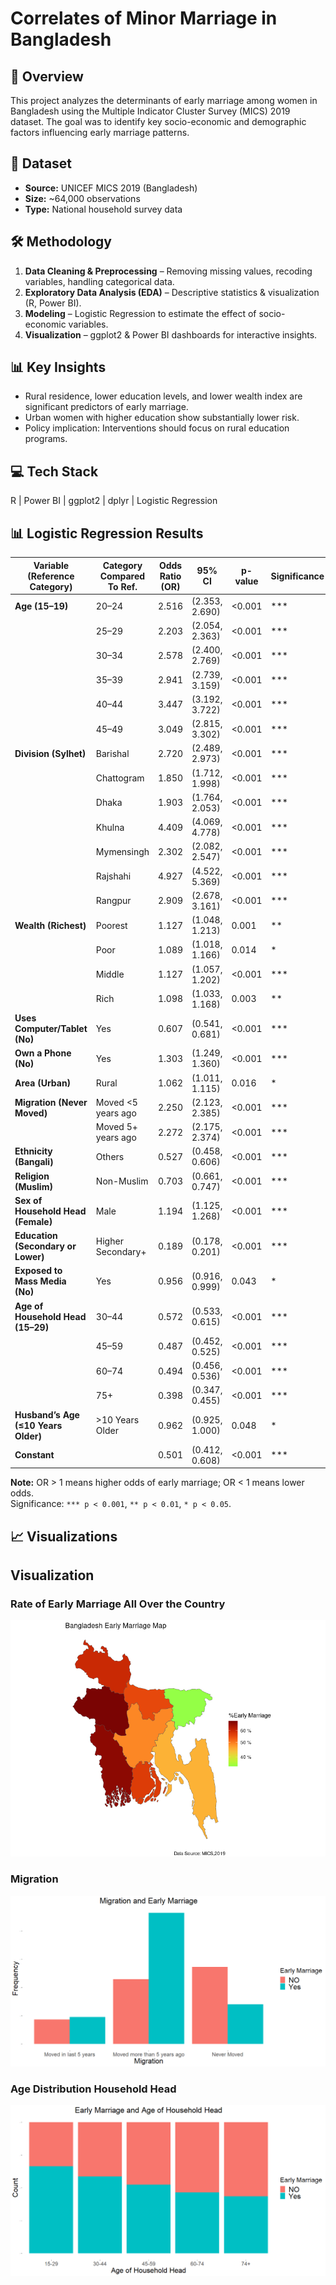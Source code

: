 # Correlates of Minor Marriage in Bangladesh

## 📌 Overview
This project analyzes the determinants of early marriage among women in Bangladesh using the Multiple Indicator Cluster Survey (MICS) 2019 dataset. The goal was to identify key socio-economic and demographic factors influencing early marriage patterns.

## 📂 Dataset
- **Source:** UNICEF MICS 2019 (Bangladesh)
- **Size:** ~64,000 observations
- **Type:** National household survey data

## 🛠 Methodology
1. **Data Cleaning & Preprocessing** – Removing missing values, recoding variables, handling categorical data.
2. **Exploratory Data Analysis (EDA)** – Descriptive statistics & visualization (R, Power BI).
3. **Modeling** – Logistic Regression to estimate the effect of socio-economic variables.
4. **Visualization** – ggplot2 & Power BI dashboards for interactive insights.

## 📊 Key Insights
- Rural residence, lower education levels, and lower wealth index are significant predictors of early marriage.
- Urban women with higher education show substantially lower risk.
- Policy implication: Interventions should focus on rural education programs.

## 💻 Tech Stack
R | Power BI | ggplot2 | dplyr | Logistic Regression

## 📊 Logistic Regression Results

| Variable (Reference Category)                     | Category Compared To Ref. | Odds Ratio (OR) | 95% CI              | p-value | Significance |
| -------------------------------------------------- | -------------------------- | --------------- | ------------------- | ------- | ------------ |
| **Age (15–19)**                                    | 20–24                      | 2.516           | (2.353, 2.690)      | <0.001  | ***          |
|                                                    | 25–29                      | 2.203           | (2.054, 2.363)      | <0.001  | ***          |
|                                                    | 30–34                      | 2.578           | (2.400, 2.769)      | <0.001  | ***          |
|                                                    | 35–39                      | 2.941           | (2.739, 3.159)      | <0.001  | ***          |
|                                                    | 40–44                      | 3.447           | (3.192, 3.722)      | <0.001  | ***          |
|                                                    | 45–49                      | 3.049           | (2.815, 3.302)      | <0.001  | ***          |
| **Division (Sylhet)**                              | Barishal                   | 2.720           | (2.489, 2.973)      | <0.001  | ***          |
|                                                    | Chattogram                 | 1.850           | (1.712, 1.998)      | <0.001  | ***          |
|                                                    | Dhaka                      | 1.903           | (1.764, 2.053)      | <0.001  | ***          |
|                                                    | Khulna                     | 4.409           | (4.069, 4.778)      | <0.001  | ***          |
|                                                    | Mymensingh                  | 2.302           | (2.082, 2.547)      | <0.001  | ***          |
|                                                    | Rajshahi                   | 4.927           | (4.522, 5.369)      | <0.001  | ***          |
|                                                    | Rangpur                    | 2.909           | (2.678, 3.161)      | <0.001  | ***          |
| **Wealth (Richest)**                               | Poorest                    | 1.127           | (1.048, 1.213)      | 0.001   | **           |
|                                                    | Poor                       | 1.089           | (1.018, 1.166)      | 0.014   | *            |
|                                                    | Middle                     | 1.127           | (1.057, 1.202)      | <0.001  | ***          |
|                                                    | Rich                       | 1.098           | (1.033, 1.168)      | 0.003   | **           |
| **Uses Computer/Tablet (No)**                      | Yes                        | 0.607           | (0.541, 0.681)      | <0.001  | ***          |
| **Own a Phone (No)**                               | Yes                        | 1.303           | (1.249, 1.360)      | <0.001  | ***          |
| **Area (Urban)**                                   | Rural                      | 1.062           | (1.011, 1.115)      | 0.016   | *            |
| **Migration (Never Moved)**                        | Moved <5 years ago         | 2.250           | (2.123, 2.385)      | <0.001  | ***          |
|                                                    | Moved 5+ years ago         | 2.272           | (2.175, 2.374)      | <0.001  | ***          |
| **Ethnicity (Bangali)**                            | Others                     | 0.527           | (0.458, 0.606)      | <0.001  | ***          |
| **Religion (Muslim)**                              | Non-Muslim                 | 0.703           | (0.661, 0.747)      | <0.001  | ***          |
| **Sex of Household Head (Female)**                 | Male                       | 1.194           | (1.125, 1.268)      | <0.001  | ***          |
| **Education (Secondary or Lower)**                 | Higher Secondary+          | 0.189           | (0.178, 0.201)      | <0.001  | ***          |
| **Exposed to Mass Media (No)**                     | Yes                        | 0.956           | (0.916, 0.999)      | 0.043   | *            |
| **Age of Household Head (15–29)**                  | 30–44                      | 0.572           | (0.533, 0.615)      | <0.001  | ***          |
|                                                    | 45–59                      | 0.487           | (0.452, 0.525)      | <0.001  | ***          |
|                                                    | 60–74                      | 0.494           | (0.456, 0.536)      | <0.001  | ***          |
|                                                    | 75+                        | 0.398           | (0.347, 0.455)      | <0.001  | ***          |
| **Husband’s Age (≤10 Years Older)**                | >10 Years Older            | 0.962           | (0.925, 1.000)      | 0.048   | *            |
| **Constant**                                       |                            | 0.501           | (0.412, 0.608)      | <0.001  | ***          |

**Note:** OR > 1 means higher odds of early marriage; OR < 1 means lower odds.  
Significance: `*** p < 0.001`, `** p < 0.01`, `* p < 0.05`.

## 📈 Visualizations
## Visualization

### Rate of Early Marriage All Over the Country

![Description of Graph 1](Plots/Rplot01(2).png)
### Migration
![Description of Graph 1](Plots/Barplotfor_migration.png)

### Age Distribution Household Head 

![Description of Graph 2](Plots/hh.png)

